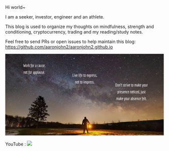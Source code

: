 Hi world~

I am a seeker, investor, engineer and an athlete.

This blog is used to organize my thoughts on mindfulness, strength and conditioning, cryptocurrency, trading and my reading/study notes.

Feel free to send PRs or open issues to help maintain this blog: https://github.com/aaronjohn2/aaronjohn2.github.io

![](/assets/quote.jpg)

YouTube : ![](https://m.youtube.com/channel/UCXefjj0OBTh8foKemlgC7KQ)
